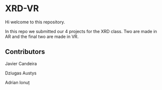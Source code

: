 # XRD-VR
Hi welcome to this repository.

In this repo we submitted our 4 projects for the XRD class. Two are made in AR and the final two are made in VR.

## Contributors

Javier Candeira

Dziugas Austys

Adrian Ionuț
